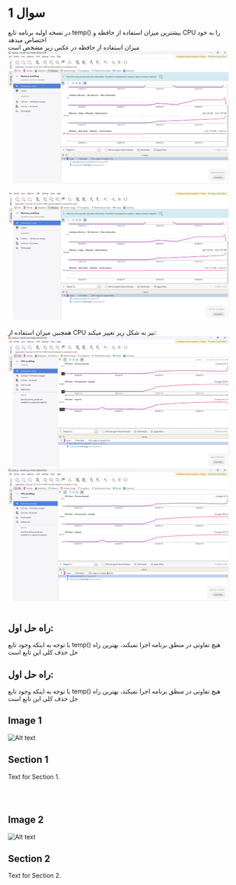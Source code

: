  # سوال 1
در نسخه اولیه برنامه تابع temp() بیشترین میزان استفاده از حافظه و CPU را به خود اختصاص میدهد 
 <br>
میزان استفاده از حافظه در عکس زیر مشخص است 
 <br>
 ![Alt text](https://github.com/HamedMajdi/Java-Profiling-with-YourKit/blob/master/Memory%20-%20Before%20temp%20method%20.png)
<br>
 <br>
 ![Alt text](https://github.com/HamedMajdi/Java-Profiling-with-YourKit/blob/master/Memory%20-%20After%20temp%20method.png)
<br>
<br>
همچنین میزان استفاده از CPU نیز به شکل زیر تغییر میکند:
 ![Alt text](https://github.com/HamedMajdi/Java-Profiling-with-YourKit/blob/master/CPU%20-%20Before%20temp%20method%20.png)
 ![Alt text](https://github.com/HamedMajdi/Java-Profiling-with-YourKit/blob/master/CPU%20-%20After%20temp%20method.png)
<br><br>
## راه حل اول:
با توجه به اینکه وجود تابع temp() هیچ تفاوتی در منطق برنامه اجرا نمیکند، بهترین راه حل حذف کلی این تابع است<br>
## راه حل اول:
با توجه به اینکه وجود تابع temp() هیچ تفاوتی در منطق برنامه اجرا نمیکند، بهترین راه حل حذف کلی این تابع است

 ## Image 1
   ![Alt text](link_to_image1)

 ## Section 1
   Text for Section 1.

 <br><br>

 ## Image 2
   ![Alt text](link_to_image2)

 ## Section 2
   Text for Section 2.

<br><br>
